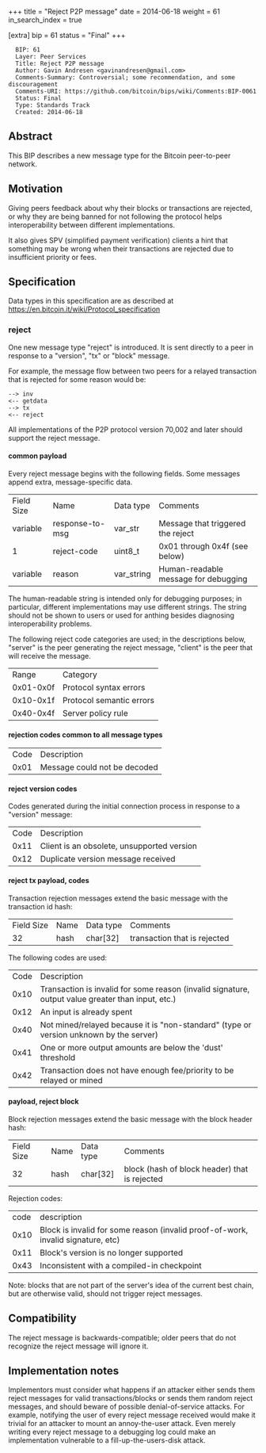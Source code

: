 +++
title = "Reject P2P message"
date = 2014-06-18
weight = 61
in_search_index = true

[extra]
bip = 61
status = "Final"
+++

      BIP: 61
      Layer: Peer Services
      Title: Reject P2P message
      Author: Gavin Andresen <gavinandresen@gmail.com>
      Comments-Summary: Controversial; some recommendation, and some discouragement
      Comments-URI: https://github.com/bitcoin/bips/wiki/Comments:BIP-0061
      Status: Final
      Type: Standards Track
      Created: 2014-06-18

## Abstract

This BIP describes a new message type for the Bitcoin peer-to-peer
network.

## Motivation

Giving peers feedback about why their blocks or transactions are
rejected, or why they are being banned for not following the protocol
helps interoperability between different implementations.

It also gives SPV (simplified payment verification) clients a hint that
something may be wrong when their transactions are rejected due to
insufficient priority or fees.

## Specification

Data types in this specification are as described at
<https://en.bitcoin.it/wiki/Protocol_specification>

### reject

One new message type "reject" is introduced. It is sent directly to a
peer in response to a "version", "tx" or "block" message.

For example, the message flow between two peers for a relayed
transaction that is rejected for some reason would be:

`--> inv`  
`<-- getdata`  
`--> tx`  
`<-- reject`

All implementations of the P2P protocol version 70,002 and later should
support the reject message.

#### common payload

Every reject message begins with the following fields. Some messages
append extra, message-specific data.

|            |                 |             |                                      |
|------------|-----------------|-------------|--------------------------------------|
| Field Size | Name            | Data type   | Comments                             |
| variable   | response-to-msg | var\_str    | Message that triggered the reject    |
| 1          | reject-code     | uint8\_t    | 0x01 through 0x4f (see below)        |
| variable   | reason          | var\_string | Human-readable message for debugging |

The human-readable string is intended only for debugging purposes; in
particular, different implementations may use different strings. The
string should not be shown to users or used for anthing besides
diagnosing interoperability problems.

The following reject code categories are used; in the descriptions
below, "server" is the peer generating the reject message, "client" is
the peer that will receive the message.

|           |                          |
|-----------|--------------------------|
| Range     | Category                 |
| 0x01-0x0f | Protocol syntax errors   |
| 0x10-0x1f | Protocol semantic errors |
| 0x40-0x4f | Server policy rule       |

#### rejection codes common to all message types

|      |                              |
|------|------------------------------|
| Code | Description                  |
| 0x01 | Message could not be decoded |

#### reject version codes

Codes generated during the initial connection process in response to a
"version" message:

|      |                                            |
|------|--------------------------------------------|
| Code | Description                                |
| 0x11 | Client is an obsolete, unsupported version |
| 0x12 | Duplicate version message received         |

#### reject tx payload, codes

Transaction rejection messages extend the basic message with the
transaction id hash:

|            |      |            |                              |
|------------|------|------------|------------------------------|
| Field Size | Name | Data type  | Comments                     |
| 32         | hash | char\[32\] | transaction that is rejected |

The following codes are used:

|      |                                                                                                   |
|------|---------------------------------------------------------------------------------------------------|
| Code | Description                                                                                       |
| 0x10 | Transaction is invalid for some reason (invalid signature, output value greater than input, etc.) |
| 0x12 | An input is already spent                                                                         |
| 0x40 | Not mined/relayed because it is "non-standard" (type or version unknown by the server)            |
| 0x41 | One or more output amounts are below the 'dust' threshold                                         |
| 0x42 | Transaction does not have enough fee/priority to be relayed or mined                              |

#### payload, reject block

Block rejection messages extend the basic message with the block header
hash:

|            |      |            |                                               |
|------------|------|------------|-----------------------------------------------|
| Field Size | Name | Data type  | Comments                                      |
| 32         | hash | char\[32\] | block (hash of block header) that is rejected |

Rejection codes:

|      |                                                                                  |
|------|----------------------------------------------------------------------------------|
| code | description                                                                      |
| 0x10 | Block is invalid for some reason (invalid proof-of-work, invalid signature, etc) |
| 0x11 | Block's version is no longer supported                                           |
| 0x43 | Inconsistent with a compiled-in checkpoint                                       |

Note: blocks that are not part of the server's idea of the current best
chain, but are otherwise valid, should not trigger reject messages.

## Compatibility

The reject message is backwards-compatible; older peers that do not
recognize the reject message will ignore it.

## Implementation notes

Implementors must consider what happens if an attacker either sends them
reject messages for valid transactions/blocks or sends them random
reject messages, and should beware of possible denial-of-service
attacks. For example, notifying the user of every reject message
received would make it trivial for an attacker to mount an
annoy-the-user attack. Even merely writing every reject message to a
debugging log could make an implementation vulnerable to a
fill-up-the-users-disk attack.
